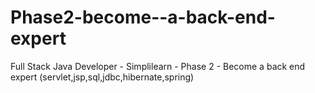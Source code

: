 # Phase2-become--a-back-end-expert
Full Stack Java Developer - Simplilearn - Phase 2 - Become a back end expert (servlet,jsp,sql,jdbc,hibernate,spring)
